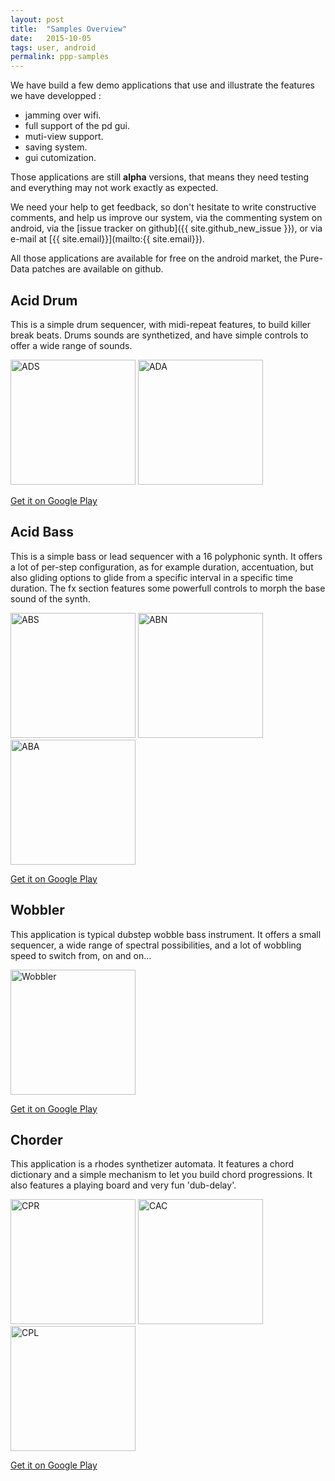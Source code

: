 ```yaml
---
layout: post
title:  "Samples Overview"
date:   2015-10-05 
tags: user, android
permalink: ppp-samples
---
```


We have build a few demo applications that use and illustrate the features we have developped :

* jamming over wifi.
* full support of the pd gui.
* muti-view support.
* saving system.
* gui cutomization.

Those applications are still **alpha** versions, that means they need testing and everything may not work exactly as expected.

We need your help to get feedback, so don't hesitate to write constructive comments, and help us improve our system, via the commenting system on android, via the [issue tracker on github]({{ site.github_new_issue }}), or via e-mail at [{{ site.email}}](mailto:{{ site.email}}).

All those applications are available for free on the android market, the Pure-Data patches are available on github.

## Acid Drum
This is a simple drum sequencer, with midi-repeat features, to build killer break beats. Drums sounds are synthetized, and have simple controls to offer a wide range of sounds.

<img src="{{site.baseurl}}/img/apps/AcidDrumsSequencer.png" alt="ADS" style="width: 200px;"/>
<img src="{{site.baseurl}}/img/apps/AcidDrumsAudio.png" alt="ADA" style="width: 200px;"/>

[Get it on Google Play](https://play.google.com/apps/testing/net.mgsx.ppp.samples.aciddrums)

## Acid Bass
This is a simple bass or lead sequencer with a 16 polyphonic synth. It offers a lot of per-step configuration, as for example duration, accentuation, but also gliding options to glide from a specific interval in a specific time duration. The fx section features some powerfull controls to morph the base sound of the synth.

<img src="{{site.baseurl}}/img/apps/AcidBassSequencer.png" alt="ABS" style="width: 200px;"/>
<img src="{{site.baseurl}}/img/apps/AcidBassNoteOptions.png" alt="ABN" style="width: 200px;"/>
<img src="{{site.baseurl}}/img/apps/AcidBassAudio.png" alt="ABA" style="width: 200px;"/>

[Get it on Google Play](https://play.google.com/apps/testing/net.mgsx.ppp.samples.acidbass)

## Wobbler
This application is typical dubstep wobble bass instrument. It offers a small sequencer, a wide range of spectral possibilities, and a lot of wobbling speed to switch from, on and on...

<img src="{{site.baseurl}}/img/apps/Wobbler.png" alt="Wobbler" style="width: 200px;"/>

[Get it on Google Play](https://play.google.com/apps/testing/net.mgsx.ppp.samples.wobbler)


## Chorder
This application is a rhodes synthetizer automata. It features a chord dictionary and a simple mechanism to let you build chord progressions. It also features a playing board and very fun 'dub-delay'.

<img src="{{site.baseurl}}/img/apps/ChorderProgression.png" alt="CPR" style="width: 200px;"/>
<img src="{{site.baseurl}}/img/apps/ChorderAudioControls.png" alt="CAC" style="width: 200px;"/>
<img src="{{site.baseurl}}/img/apps/ChorderPlay.png" alt="CPL" style="width: 200px;"/>

[Get it on Google Play](https://play.google.com/apps/testing/net.mgsx.ppp.samples.chorder)